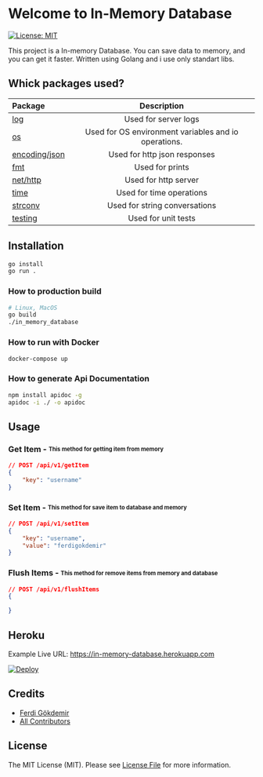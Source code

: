# Welcome to In-Memory Database
[![License: MIT](https://img.shields.io/badge/License-MIT-yellow.svg)](https://opensource.org/licenses/MIT)


This project is a In-memory Database. You can save data to memory, and you can get it faster. Written using Golang and i use only standart libs.


## Whick packages used?

| Package              |      Description          |
| :-------------------- | :-----------------------: |
| [log](https://pkg.go.dev/log)        |      Used for server logs          |
| [os](https://pkg.go.dev/os)  |     Used for OS environment variables and io operations.        |
| [encoding/json](https://pkg.go.dev/encoding/json)      | Used for http json responses    |
| [fmt](https://pkg.go.dev/fmt)    |   Used for prints      |
| [net/http](https://pkg.go.dev/net/http)        |   Used for http server        |
| [time](https://pkg.go.dev/time)      |   Used for time operations        |
| [strconv](https://pkg.go.dev/strconv)        |      Used for string conversations          |
| [testing](https://pkg.go.dev/testing)        | Used for unit tests     |


## Installation

```bash
go install
go run .
```

### How to production build

```bash
# Linux, MacOS
go build
./in_memory_database
```

### How to run with Docker

```bash
docker-compose up
```

### How to generate Api Documentation
```bash
npm install apidoc -g
apidoc -i ./ -o apidoc
```


## Usage

### Get Item - <sub><sup>This method for getting item from memory</sub></sup>

```json
// POST /api/v1/getItem
{
    "key": "username"
}
```

### Set Item - <sub><sup>This method for save item to database and memory</sub></sup>

```json
// POST /api/v1/setItem
{
    "key": "username",
    "value": "ferdigokdemir"
}
```

### Flush Items - <sub><sup>This method for remove items from memory and database</sub></sup>

```json
// POST /api/v1/flushItems
{

}
```


## Heroku

Example Live URL: https://in-memory-database.herokuapp.com

[![Deploy](https://www.herokucdn.com/deploy/button.svg)](https://heroku.com/deploy?template=https://github.com/ferdigokdemir/in-memory-database)


## Credits

- [Ferdi Gökdemir](https://github.com/ferdigokdemir)
- [All Contributors](https://github.com/ferdigokdemir/in-memory-database/graphs/contributors)

## License

The MIT License (MIT).
Please see [License File](https://github.com/ferdigokdemir/in-memory-database/blob/main/LICENSE.md) for more information.